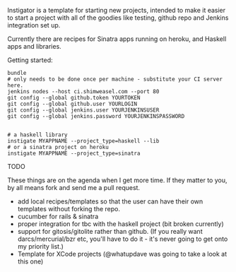 Instigator is a template for starting new projects, intended to make it
easier to start a project with all of the goodies like testing, github
repo and Jenkins integration set up.

Currently there are recipes for Sinatra apps running on heroku, and
Haskell apps and libraries.

Getting started:

    bundle
    # only needs to be done once per machine - substitute your CI server here.
    jenkins nodes --host ci.shimweasel.com --port 80
    git config --global github.token YOURTOKEN 
    git config --global github.user YOURLOGIN
    git config --global jenkins.user YOURJENKINSUSER
    git config --global jenkins.password YOURJENKINSPASSWORD


    # a haskell library
    instigate MYAPPNAME --project_type=haskell --lib
    # or a sinatra project on heroku
    instigate MYAPPNAME --project_type=sinatra


TODO

These things are on the agenda when I get more time. If they matter to you, by all means fork and send me a pull request.

  - add local recipes/templates so that the user can have their own templates without forking the repo.
  - cucumber for rails & sinatra
  - proper integration for tbc with the haskell project (bit broken currently)
  - support for gitosis/gitolite rather than github. (If you really want darcs/mercurial/bzr etc, you'll have to do it - it's never going to get onto my priority list.)
  - Template for XCode projects (@whatupdave was going to take a look at this one)
